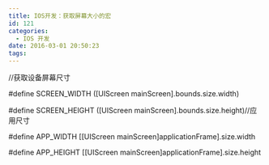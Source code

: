 ```yaml
---
title: IOS开发：获取屏幕大小的宏
id: 121
categories:
  - IOS 开发
date: 2016-03-01 20:50:23
tags:
---
```


<span class="s1">//</span><span class="s2">获取设备屏幕尺寸</span>

<span class="s2">#define SCREEN_WIDTH ([UIScreen mainScreen].bounds.size.width)</span>

<span class="s2">#define SCREEN_HEIGHT ([UIScreen mainScreen].bounds.size.height)</span><span class="s3">//</span><span class="s4">应用尺寸</span>

<span class="s2">#define APP_WIDTH [[UIScreen mainScreen]applicationFrame].size.width</span>

<span class="s2">#define APP_HEIGHT [[UIScreen mainScreen]applicationFrame].size.height</span>
